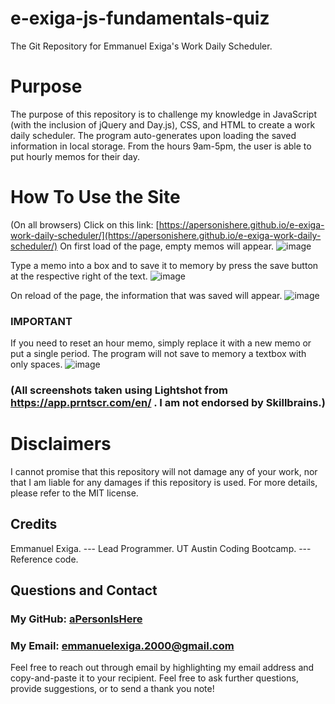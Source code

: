 # e-exiga-js-fundamentals-quiz
The Git Repository for Emmanuel Exiga's Work Daily Scheduler.

# Purpose
The purpose of this repository is to challenge my knowledge in JavaScript (with the inclusion of jQuery and Day.js), CSS, and HTML to create a work daily scheduler. The program auto-generates upon loading the saved information in local storage. From the hours 9am-5pm, the user is able to put hourly memos for their day.

# How To Use the Site
(On all browsers) Click on this link: [https://apersonishere.github.io/e-exiga-work-daily-scheduler/](https://apersonishere.github.io/e-exiga-work-daily-scheduler/)
On first load of the page, empty memos will appear.
![image](https://github.com/aPersonIsHere/e-exiga-work-daily-scheduler/assets/33707404/0218af04-bf5a-4f4d-95e9-513dcbf72eaf)

Type a memo into a box and to save it to memory by press the save button at the respective right of the text.
![image](https://github.com/aPersonIsHere/e-exiga-work-daily-scheduler/assets/33707404/a56ce5bf-d322-4d18-bafa-5e7b179c4890)

On reload of the page, the information that was saved will appear.
![image](https://github.com/aPersonIsHere/e-exiga-work-daily-scheduler/assets/33707404/4cfdb1b7-b8f3-44c5-9f1d-367f3c32e54a)

### IMPORTANT
If you need to reset an hour memo, simply replace it with a new memo or put a single period. The program will not save to memory a textbox with only spaces.
![image](https://github.com/aPersonIsHere/e-exiga-work-daily-scheduler/assets/33707404/65277b23-a6a2-4b8b-94a6-b06dbe8afb9d)


### (All screenshots taken using Lightshot from https://app.prntscr.com/en/ . I am not endorsed by Skillbrains.)



# Disclaimers
I cannot promise that this repository will not damage any of your work, nor that I am liable for any damages if this repository is used. For more details, please refer to the MIT license.

## Credits
Emmanuel Exiga. --- Lead Programmer.   UT Austin Coding Bootcamp. --- Reference code.

## Questions and Contact

### My GitHub: [aPersonIsHere](https://www.github.com/aPersonIsHere)

### My Email: emmanuelexiga.2000@gmail.com

Feel free to reach out through email by highlighting my email address and copy-and-paste it to your recipient. 
Feel free to ask further questions, provide suggestions, or to send a thank you note!
